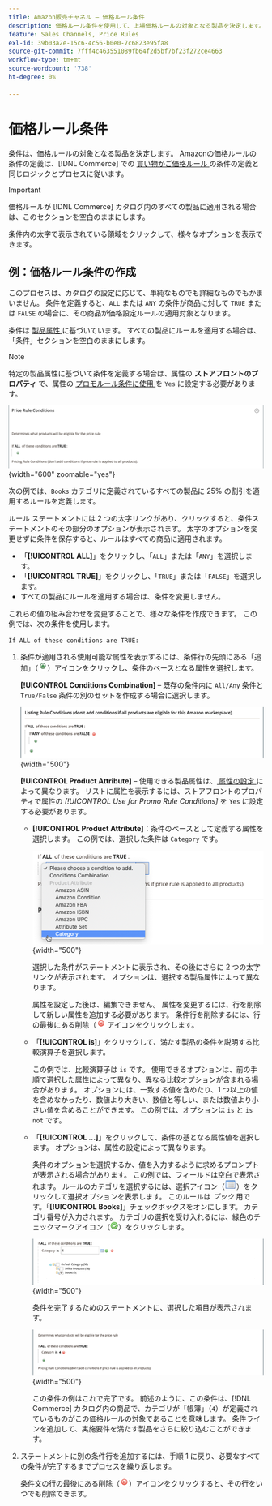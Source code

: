 ```yaml
---
title: Amazon販売チャネル – 価格ルール条件
description: 価格ルール条件を使用して、上場価格ルールの対象となる製品を決定します。
feature: Sales Channels, Price Rules
exl-id: 39b03a2e-15c6-4c56-b0e0-7c6823e95fa8
source-git-commit: 7fff4c463551089fb64f2d5bf7bf23f272ce4663
workflow-type: tm+mt
source-wordcount: '738'
ht-degree: 0%

---
```


# 価格ルール条件

条件は、価格ルールの対象となる製品を決定します。 Amazonの価格ルールの条件の定義は、[!DNL Commerce] での [ 買い物かご価格ルール ](https://experienceleague.adobe.com/docs/commerce-admin/marketing/promotions/cart-rules/price-rules-cart.html) の条件の定義と同じロジックとプロセスに従います。

>[!IMPORTANT]
>
>価格ルールが [!DNL Commerce] カタログ内のすべての製品に適用される場合は、このセクションを空白のままにします。

条件内の太字で表示されている領域をクリックして、様々なオプションを表示できます。

## 例：価格ルール条件の作成

このプロセスは、カタログの設定に応じて、単純なものでも詳細なものでもかまいません。 条件を定義すると、`ALL` または `ANY` の条件が商品に対して `TRUE` または `FALSE` の場合に、その商品が価格設定ルールの適用対象となります。

条件は [ 製品属性 ](https://experienceleague.adobe.com/docs/commerce-admin/catalog/product-attributes/product-attributes.html) に基づいています。 すべての製品にルールを適用する場合は、「条件」セクションを空白のままにします。

>[!NOTE]
>
>特定の製品属性に基づいて条件を定義する場合は、属性の **ストアフロントのプロパティ** で、属性の [ プロモルール条件に使用 ](https://experienceleague.adobe.com/docs/commerce-admin/catalog/product-attributes/create/attribute-product-create.html) を `Yes` に設定する必要があります。

![ 価格ルール条件 – 1 行目 ](assets/ob-price-rules-condition-1.png){width="600" zoomable="yes"}

次の例では、`Books` カテゴリに定義されているすべての製品に 25% の割引を適用するルールを定義します。

ルール ステートメントには 2 つの太字リンクがあり、クリックすると、条件ステートメントのその部分のオプションが表示されます。 太字のオプションを変更せずに条件を保存すると、ルールはすべての商品に適用されます。

- 「**[!UICONTROL ALL]**」をクリックし、「`ALL`」または「`ANY`」を選択します。
- 「**[!UICONTROL TRUE]**」をクリックし、「`TRUE`」または「`FALSE`」を選択します。
- すべての製品にルールを適用する場合は、条件を変更しません。

これらの値の組み合わせを変更することで、様々な条件を作成できます。 この例では、次の条件を使用します。

`If ALL of these conditions are TRUE:`

1. 条件が適用される使用可能な属性を表示するには、条件行の先頭にある「追加」（![ 追加アイコン ](assets/btn-add-grn.png)）アイコンをクリックし、条件のベースとなる属性を選択します。

   **[!UICONTROL Conditions Combination]** – 既存の条件内に `All/Any` 条件と `True/False` 条件の別のセットを作成する場合に選択します。

   ![ 価格ルール条件の組み合わせ ](assets/ob-conditions-combinations.png){width="500"}

   **[!UICONTROL Product Attribute]** – 使用できる製品属性は、[ 属性の設定 ](https://experienceleague.adobe.com/docs/commerce-admin/catalog/product-attributes/create/attribute-product-create.html) によって異なります。 リストに属性を表示するには、ストアフロントのプロパティで属性の *[!UICONTROL Use for Promo Rule Conditions]* を `Yes` に設定する必要があります。

   - **[!UICONTROL Product Attribute]**：条件のベースとして定義する属性を選択します。 この例では、選択した条件は `Category` です。

     ![ 価格ルール条件 – ライン 2、パート 2](assets/ob-price-rule-condition-2.png){width="500"}

     選択した条件がステートメントに表示され、その後にさらに 2 つの太字リンクが表示されます。 オプションは、選択する製品属性によって異なります。

     属性を設定した後は、編集できません。 属性を変更するには、行を削除して新しい属性を追加する必要があります。 条件行を削除するには、行の最後にある削除（![ 削除アイコン ](assets/btn-del-red.png) アイコンをクリックします。

   - 「**[!UICONTROL is]**」をクリックして、満たす製品の条件を説明する比較演算子を選択します。

     この例では、比較演算子は `is` です。 使用できるオプションは、前の手順で選択した属性によって異なり、異なる比較オプションが含まれる場合があります。 オプションには、一致する値を含めたり、1 つ以上の値を含めなかったり、数値より大きい、数値と等しい、または数値より小さい値を含めることができます。 この例では、オプションは `is` と `is not` です。

   - 「**[!UICONTROL ...]**」をクリックして、条件の基となる属性値を選択します。 オプションは、属性の設定によって異なります。

     条件のオプションを選択するか、値を入力するように求めるプロンプトが表示される場合があります。 この例では、フィールドは空白で表示されます。 ルールのカテゴリを選択するには、選択アイコン（![ 選択アイコン ](assets/btn-chooser.png)）をクリックして選択オプションを表示します。 このルールは _ブック_ 用です。「**[!UICONTROL Books]**」チェックボックスをオンにします。 カテゴリ番号が入力されます。 カテゴリの選択を受け入れるには、緑色のチェックマークアイコン（![ チェックマークアイコン ](assets/btn-check-mark-green.png)）をクリックします。

     ![ 価格ルール条件 – 2 行目、パート 3](assets/ob-price-rule-condition-3.png){width="500"}

     条件を完了するためのステートメントに、選択した項目が表示されます。

     ![ 価格ルール条件 – 2 行目、パート 4](assets/ob-price-rule-condition-4.png){width="500"}

     この条件の例はこれで完了です。 前述のように、この条件は、[!DNL Commerce] カタログ内の商品で、カテゴリが「帳簿」（`4`）が定義されているものがこの価格ルールの対象であることを意味します。 条件ラインを追加して、実施要件を満たす製品をさらに絞り込むことができます。

1. ステートメントに別の条件行を追加するには、手順 1 に戻り、必要なすべての条件が完了するまでプロセスを繰り返します。

   条件文の行の最後にある削除（![ 削除アイコン ](assets/btn-del-red.png)）アイコンをクリックすると、その行をいつでも削除できます。
